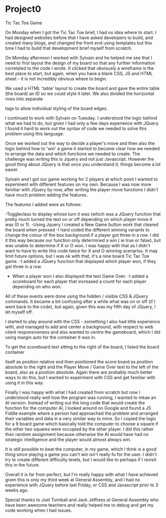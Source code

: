 # Project0
Tic Tac Toe Game

On Monday when I got the Tic Tac Toe brief, I had no idea where to start. 
I had designed websites before that I have asked developers to build, and created many blogs, 
and changed the front end using templates but this time I had to build that development brief myself from scratch. 

On Monday afternoon I worked with Sylvain and he helped me see that I need to first layout the design of my board 
so that any further information correlated to the code I wrote. It clicked that obviously a wireframe is the best place to start, 
but again, when you have a blank CSS, JS and HTML sheet - it is not incredibly obvious where to begin. 

We used a HTML 'table' layout to create the board and gave the entire table (the board) an ID so we could style it later. 
We also divided the horizontal rows into separate <div> tags to allow individual styling of the board edges.

I continued to work with Sylvain on Tuesday. I understood the logic behind what we had to do, but given 
I had only a few days experience with JQuery I found it hard to work out the syntax of code we needed to solve this problem using 
this language. 

Once we worked out the way to decide a player's move and then also the logic behind how to 'win' a game it started to become 
clear how we needed to arrange the data and which functions we needed to create. The challenge was writing this is Jquery and not just Javascript.
However the good thing about JQuery is that once you understand it, things become a lot easier.

Sylvain and I got our game working for 2 players at which point I wanted to experiment with different features on my own. 
Because I was now more familiar with JQuery by now, after writing the player move functions 
I didn't have much problem adding the features.

The features I added were as follows:

-Toggleclass to display whose turn it was (which was a JQuery function that pretty much turned the text on or off depending on 
which player move it was (0 or 1).
-Using Jquery I created a New Game button work that cleared the board when pressed 
-I hard coded the different winning variants to change the colour of the box background if a player got three in a row. I did it this way 
because our function only determined a win ( ie true or false), but was unable to determine if X or O won. I was happy with that as I didn't want to have to
write this code twice for X and O winning scenarios. It may limit future options, but I was ok with that, it's a nine board Tic Tac Toe game.
-I added a JQuery function that displayed which player won, if they got three in a row. 
- When a player won I also displayed the text Game Over. 
-I added a scoreboard for each player that increased a count for each player depending on who won.

All of these events were done using the hidden / visible CSS & JQuery commands. It became a bit confusing after a while what was on or off
(if I went back to the code), but again, given this was my fifth day of JQuery, I let myself off.

I started to play around with the CSS - something I also had little experience with, and managed to add and center a background, 
with respect to web client responsiveness and also wanted to centre the gameboard, which I did using margin auto for the container it was in.

To get the scoreboard text sitting to the right of the board, I listed the board container <div> itself as position relative and then positioned
the score board as position absolute to the right and the Player Move / Game Over text to the left of the board, also as a position absolute.
Again there are probably much better ways to do this, but I wanted to experiment with CSS and get familiar with using it in this way.

Finally I was happy with what I had created from scratch but now I understood really well how the program was running, I wanted to mkae an AI version.
Instead of writing out the long code that would create the function for the computer AI, I looked around on Google and found a JS Fiddle example where 
a person had approached the problem and arranged their variables and data in a very similar way to mine. So I copied the logic for a 9 board game
which basically told the computer to choose a square if the other two squares were occupied by the other player. I did this rather than random assignment
because otherwise the AI would have had no strategic intelligence and the player would almost always win. 

It is still possible to beat the computer, in my game, which I think is a good thing since playing a game you can't win isn't really fu for the user.
I didn't try to create different difficulty levels, but I would like to perhaps if I revisit this in the future.

Overall it is far from perfect, but I'm really happy with what I have achieved given this is only my third week at General Assembly, and
I had no experience with JQuery before last Friday, or CSS and Javascript prior to 3 weeks ago.

Special thanks to Joel Turnball and Jack Jeffress at General Assembly who have been awesome teachers and really helped me to debug and 
get my code working when I had issues. 

